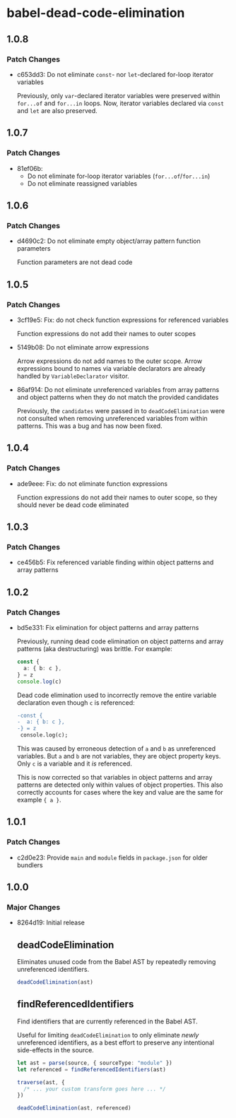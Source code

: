 # babel-dead-code-elimination

## 1.0.8

### Patch Changes

- c653dd3: Do not eliminate `const`- nor `let`-declared for-loop iterator variables

  Previously, only `var`-declared iterator variables were preserved within `for...of` and `for...in` loops.
  Now, iterator variables declared via `const` and `let` are also preserved.

## 1.0.7

### Patch Changes

- 81ef06b:
  - Do not eliminate for-loop iterator variables (`for...of`/`for...in`)
  - Do not eliminate reassigned variables

## 1.0.6

### Patch Changes

- d4690c2: Do not eliminate empty object/array pattern function parameters

  Function parameters are not dead code

## 1.0.5

### Patch Changes

- 3cf19e5: Fix: do not check function expressions for referenced variables

  Function expressions do not add their names to outer scopes

- 5149b08: Do not eliminate arrow expressions

  Arrow expressions do not add names to the outer scope.
  Arrow expressions bound to names via variable declarators are already handled by `VariableDeclarator` visitor.

- 86af914: Do not eliminate unreferenced variables from array patterns and object patterns when they do not match the provided candidates

  Previously, the `candidates` were passed in to `deadCodeElimination` were not consulted when removing unreferenced variables from within patterns.
  This was a bug and has now been fixed.

## 1.0.4

### Patch Changes

- ade9eee: Fix: do not eliminate function expressions

  Function expressions do not add their names to outer scope, so they should never be dead code eliminated

## 1.0.3

### Patch Changes

- ce456b5: Fix referenced variable finding within object patterns and array patterns

## 1.0.2

### Patch Changes

- bd5e331: Fix elimination for object patterns and array patterns

  Previously, running dead code elimination on object patterns and array patterns (aka destructuring) was brittle.
  For example:

  ```ts
  const {
    a: { b: c },
  } = z
  console.log(c)
  ```

  Dead code elimination used to incorrectly remove the entire variable declaration even though `c` is referenced:

  ```diff
  -const {
  -  a: { b: c },
  -} = z
   console.log(c);
  ```

  This was caused by erroneous detection of `a` and `b` as unreferenced variables.
  But `a` and `b` are not variables, they are object property keys.
  Only `c` is a variable and it _is_ referenced.

  This is now corrected so that variables in object patterns and array patterns are detected only within values of object properties.
  This also correctly accounts for cases where the key and value are the same for example `{ a }`.

## 1.0.1

### Patch Changes

- c2d0e23: Provide `main` and `module` fields in `package.json` for older bundlers

## 1.0.0

### Major Changes

- 8264d19: Initial release

  ## deadCodeElimination

  Eliminates unused code from the Babel AST by repeatedly removing unreferenced identifiers.

  ```ts
  deadCodeElimination(ast)
  ```

  ## findReferencedIdentifiers

  Find identifiers that are currently referenced in the Babel AST.

  Useful for limiting `deadCodeElimination` to only eliminate _newly_ unreferenced identifiers,
  as a best effort to preserve any intentional side-effects in the source.

  ```ts
  let ast = parse(source, { sourceType: "module" })
  let referenced = findReferencedIdentifiers(ast)

  traverse(ast, {
    /* ... your custom transform goes here ... */
  })

  deadCodeElimination(ast, referenced)
  ```
